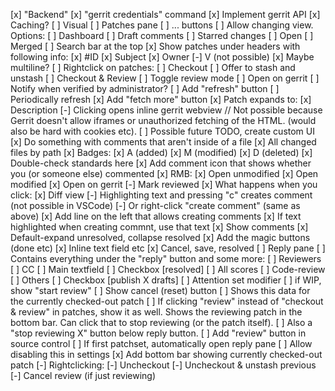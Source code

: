 [x] "Backend"
	[x] "gerrit credentials" command
	[x] Implement gerrit API
	[x] Caching?
[ ] Visual
	[ ] Patches pane
		[ ] ... buttons
			[ ] Allow changing view. Options:
				[ ] Dashboard
				[ ] Draft comments
				[ ] Starred changes
				[ ] Open
				[ ] Merged
		[ ] Search bar at the top
		[x] Show patches under headers with following info:
			[x] #ID
			[x] Subject
			[x] Owner
			[-] V (not possible)
			[x] Maybe multiline?
		[ ] Rightclick on patches:
			[ ] Checkout
				[ ] Offer to stash and unstash
			[ ] Checkout & Review
			[ ] Toggle review mode
			[ ] Open on gerrit
			[ ] Notify when verified by administrator?
		[ ] Add "refresh" button
			[ ] Periodically refresh
		[x] Add "fetch more" button
		[x] Patch expands to:
			[x] Description
				[-] Clicking opens inline gerrit webview // Not possible because Gerrit doesn't allow iframes or unauthorized fetching of the HTML. (would also be hard with cookies etc).
					[ ] Possible future TODO, create custom UI
			[x] Do something with comments that aren't inside of a file
			[x] All changed files by path
				[x] Badges:
					[x] A (added)
					[x] M (modified)
					[x] D (deleted)
					[x] Double-check standards here
				[x] Add comment icon that shows whether you (or someone else) commented
				[x] RMB:
					[x] Open unmodified
					[x] Open modified
					[x] Open on gerrit
					[-] Mark reviewed
				[x] What happens when you click:
					[x] Diff view
						[-] Highlighting text and pressing "c" creates comment (not possible in VSCode)
							[-] Or right-click "create comment" (same as above)
						[x] Add line on the left that allows creating comments
							[x] If text highlighted when creating commnt, use that text
					[x] Show comments
						[x] Default-expand unresolved, collapse resolved
						[x] Add the magic buttons (done etc)
						[x] Inline text field etc
							[x] Cancel, save, resolved
	[ ] Reply pane
		[ ] Contains everything under the "reply" button and some more:
			[ ] Reviewers
			[ ] CC
			[ ] Main textfield
				[ ] Checkbox [resolved]
			[ ] All scores
				[ ] Code-review
				[ ] Others
			[ ] Checkbox [publish X drafts]
			[ ] Attention set modifier
			[ ] if WIP, show "start review"
			[ ] Show cancel (reset) button
		[ ] Shows this data for the currently checked-out patch
			[ ] If clicking "review" instead of "checkout & review" in patches, show it as well. Shows the reviewing patch in the bottom bar. Can click that to stop reviewing (or the patch itself).
				[ ] Also a "stop reviewing X" button below reply button.
	[ ] Add "review" button in source control
		[ ] If first patchset, automatically open reply pane
			 [ ] Allow disabling this in settings
	[x] Add bottom bar showing currently checked-out patch
		[-] Rightclicking:
			[-] Uncheckout
			[-] Uncheckout & unstash previous
			[-] Cancel review (if just reviewing)
